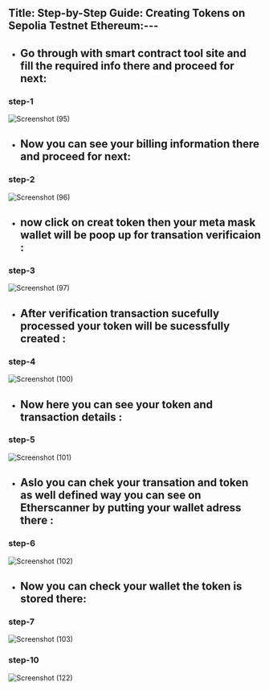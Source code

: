 
## Title: Step-by-Step Guide: Creating Tokens on Sepolia Testnet Ethereum:---




- ## Go through with smart contract tool site and fill the required info there and proceed for next:

### step-1
![Screenshot (95)](https://github.com/Rjesh2006/Block_chain/assets/143868643/6d65a5b3-50c4-48ec-a3d7-c616f169c504)


- ## Now you can see your billing information there and proceed for next:

### step-2
![Screenshot (96)](https://github.com/Rjesh2006/Block_chain/assets/143868643/9de56a09-75a0-4c7c-b455-b9b822a2e308)

- ## now click on creat token then your meta mask wallet will be poop up for transation verificaion :

### step-3
![Screenshot (97)](https://github.com/Rjesh2006/Block_chain/assets/143868643/035b18b9-0c25-40a5-9c97-d6eb7e1d8199)

- ## After verification transaction sucefully processed your token will be sucessfully created :

### step-4
![Screenshot (100)](https://github.com/Rjesh2006/Block_chain/assets/143868643/5a71a431-3c13-4a93-b702-afcca238019f)

- ## Now here you can see your token and transaction details :

### step-5
![Screenshot (101)](https://github.com/Rjesh2006/Block_chain/assets/143868643/8d2851cd-b997-40f3-8b3f-cf779480c022)

-  ## Aslo you can chek your transation and token as well defined way you can see on **Etherscanner** by putting your wallet adress there :
 
### step-6
![Screenshot (102)](https://github.com/Rjesh2006/Block_chain/assets/143868643/17bb571a-bc31-4558-868c-5afcd4472f53)

- ## Now you can check your wallet the token is stored there:

### step-7

![Screenshot (103)](https://github.com/Rjesh2006/Block_chain/assets/143868643/f04e2b5b-0bd9-439f-b0cf-f383ac164335)

### step-10

![Screenshot (122)](https://github.com/Rjesh2006/Block_chain/assets/143868643/0f78d97e-6f90-4b7b-835c-6e26e36e2903)
